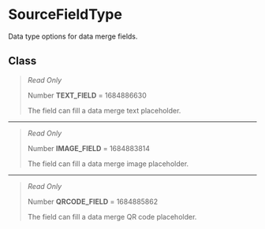 # SourceFieldType
Data type options for data merge fields.

## Class
> *Read Only* 
> 
> Number **TEXT_FIELD** = 1684886630
> 
> The field can fill a data merge text placeholder.
*** 
> *Read Only* 
> 
> Number **IMAGE_FIELD** = 1684883814
> 
> The field can fill a data merge image placeholder.
*** 
> *Read Only* 
> 
> Number **QRCODE_FIELD** = 1684885862
> 
> The field can fill a data merge QR code placeholder.

